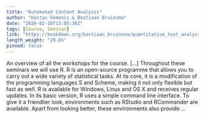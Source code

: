 ```yaml
---
title: "Automated Content Analysis"
author: "Kostas Gemenis & Bastiaan Bruinsma"
date: "2020-02-10T13:05:36Z"
tags: [Course, Seminar]
link: "https://bookdown.org/bastiaan_bruinsma/quantitative_text_analysis/"
length_weight: "29.8%"
pinned: false
---
```


An overview of all the workshops for the course. [...] Throughout these seminars we will use R. R is an open-source programme that allows you to carry out a wide variety of statistical tasks. At its core, it is a modification of the programming languages S and Scheme, making it not only flexible but fast as well. R is available for Windows, Linux and OS X and receives regular updates. In its basic version, R uses a simple command line interface. To give it a friendlier look, environments such as RStudio and RCommander are available. Apart from looking better, these environments also provide ...
